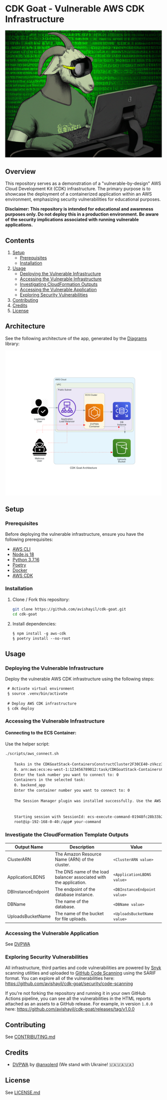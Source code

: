 # CDK Goat - Vulnerable AWS CDK Infrastructure

<img src="./images/cdk_goat.png" title="CDK Goat" width="780">

## Overview

This repository serves as a demonstration of a "vulnerable-by-design" AWS Cloud Development Kit (CDK) infrastructure. The primary purpose is to showcase the deployment of a containerized application within an AWS environment, emphasizing security vulnerabilities for educational purposes.

**Disclaimer: This repository is intended for educational and awareness purposes only. Do not deploy this in a production environment. Be aware of the security implications associated with running vulnerable applications.**

## Contents

1. [Setup](#setup)
   - [Prerequisites](#prerequisites)
   - [Installation](#installation)
2. [Usage](#usage)
   - [Deploying the Vulnerable Infrastructure](#deploying-the-vulnerable-infrastructure)
   - [Accessing the Vulnerable Infrastructure](#accessing-the-vulnerable-infrastructure)
   - [Investigating CloudFormation Outputs](#investigating-cloudformation-outputs)
   - [Accessing the Vulnerable Application](#accessing-the-vulnerable-application)
   - [Exploring Security Vulnerabilities](#exploring-security-vulnerabilities)
3. [Contributing](#contributing)
4. [Credits](#credits)
5. [License](#license)

## Architecture

See the following architecture of the app, generated by the [Diagrams](https://diagrams.mingrammer.com/) library:

![CDK Goat](images/cdk_goat_architecture.png)

## Setup

### Prerequisites

Before deploying the vulnerable infrastructure, ensure you have the following prerequisites:

- [AWS CLI](https://aws.amazon.com/cli/)
- [Node.js 18](https://nodejs.org/en/blog/release/v18.19.0)
- [Python 3.7.16](https://www.python.org/downloads/release/python-3716/)
- [Poetry ](https://python-poetry.org/)
- [Docker](https://www.docker.com/)
- [AWS CDK](https://aws.amazon.com/cdk/)

### Installation

1. Clone / Fork this repository:

   ```bash
   git clone https://github.com/avishayil/cdk-goat.git
   cd cdk-goat
   ```

2. Install dependencies:

   ```
   § npm install -g aws-cdk
   § poetry install --no-root
   ```

## Usage

### Deploying the Vulnerable Infrastructure

Deploy the vulnerable AWS CDK infrastructure using the following steps:

   ```
    # Activate virtual environment
    § source .venv/bin/activate

    # Deploy AWS CDK infrastructure
    § cdk deploy
   ```

### Accessing the Vulnerable Infrastructure

#### Connecting to the ECS Container:

Use the helper script:
```bash
./scripts/aws_connect.sh

    Tasks in the CDKGoatStack-ContainersConstructCluster2F30CE40-zVkcz3MqwUTK cluster:
    0. arn:aws:ecs:eu-west-1:123456789012:task/CDKGoatStack-ContainersConstructCluster2F30CE40-zVkcz3MqwUTK/6fb6ab52095c4dd08a3031a899f04d23
    Enter the task number you want to connect to: 0
    Containers in the selected task:
    0. backend_app
    Enter the container number you want to connect to: 0

    The Session Manager plugin was installed successfully. Use the AWS CLI to start a session.


    Starting session with SessionId: ecs-execute-command-01948fc28b33b2fd5
    root@ip-192-168-0-40:/app# your-command
```

### Investigate the CloudFormation Template Outputs

| Output Name          | Description                                                | Value                       |
|----------------------|------------------------------------------------------------|-----------------------------|
| ClusterARN           | The Amazon Resource Name (ARN) of the cluster.             | `<ClusterARN value>`        |
| ApplicationLBDNS     | The DNS name of the load balancer associated with the application. | `<ApplicationLBDNS value>` |
| DBInstanceEndpoint   | The endpoint of the database instance.                     | `<DBInstanceEndpoint value>`|
| DBName               | The name of the database.                                   | `<DBName value>`            |
| UploadsBucketName    | The name of the bucket for file uploads.                    | `<UploadsBucketName value>` |

### Accessing the Vulnerable Application

See [DVPWA](cdk/containers/dvpwa/README.rst)

### Exploring Security Vulnerabilities

All infrastructure, third parties and code vulnerabilities are powered by [Snyk](https://snyk.io) scanning utilities and uploaded to [GitHub Code Scanning](https://docs.github.com/en/code-security/code-scanning/introduction-to-code-scanning/about-code-scanning) using the SARIF format. You can explore all of the vulnerabilities here: https://github.com/avishayil/cdk-goat/security/code-scanning

If you're not forking the repository and running it in your own GitHub Actions pipeline, you can see all the vulnerabilities in the HTML reports attached as an assets to a GitHub release. For example, in version `1.0.0` here: https://github.com/avishayil/cdk-goat/releases/tag/v1.0.0

## Contributing

See [CONTRIBUTING.md](CONTRIBUTING.md)

## Credits

- [DVPWA](https://github.com/anxolerd/dvpwa) by [@anxolerd](https://github.com/anxolerd) (We stand with Ukraine! 🇺🇦🇺🇦🇺🇦)

## License

See [LICENSE.md](LICENSE.md)
